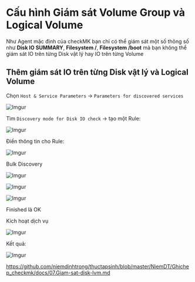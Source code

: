 # Cấu hình Giám sát Volume Group và Logical Volume
Như Agent mặc định của checkMK bạn chỉ có thể giám sát một số thông số như **Disk IO SUMMARY**, **Filesystem /**, **Filesystem /boot** mà bạn không thể giám sát IO trên từng Disk vật lý hay IO trên từng Volume

## Thêm giám sát IO trên từng Disk vật lý và Logical Volume

Chọn `Host & Service Parameters` -> `Parameters for discovered services`

![Imgur](https://i.imgur.com/A88gTCk.png)

Tìm `Discovery mode for Disk IO check` -> tạo một Rule:

![Imgur](https://i.imgur.com/a68M9oO.png)

Điền thông tin cho Rule:

![Imgur](https://i.imgur.com/78FX8Wg.png)

Bulk Discovery

![Imgur](https://i.imgur.com/D9JcppX.png)

![Imgur](https://i.imgur.com/DwO9oAT.png)

![Imgur](https://i.imgur.com/BYN0U1D.png)

Finished là OK

Kích hoạt dịch vụ

![Imgur](https://i.imgur.com/wsnNJxN.png)

Kết quả:

![Imgur](https://i.imgur.com/bEMvqF3.png)

https://github.com/niemdinhtrong/thuctapsinh/blob/master/NiemDT/Ghichep_checkmk/docs/07.Giam-sat-disk-lvm.md